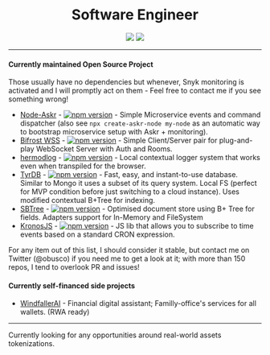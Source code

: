 <h1 align="center">Software Engineer</h1>

<p align="center">
    <img src="https://github-readme-stats.vercel.app/api?username=alex-werner&show_icons=true&count_private=true&theme=highcontrast&hide_border=true&bg_color=00000000&text_color=adbac7&title_color=adbac7&icon_color=fa8b00"/>
    <img src="https://github-readme-stats.vercel.app/api/top-langs/?username=alex-werner&hide_border=true&bg_color=00000000&langs_count=12&hide=less,css,scss,html,M4,Perl,Objective-C&hide_title=true&text_color=adbac7&title_color=adbac7&layout=compact"/>
</p>

---

#### Currently maintained Open Source Project

Those usually have no dependencies but whenever, Snyk monitoring is activated and I will promptly act on them - Feel free to contact me if you see something wrong!

- [Node-Askr](https://github.com/Alex-Werner/node-askr) - [![npm version](https://badge.fury.io/js/node-askr.svg)](https://badge.fury.io/js/node-askr) - Simple Microservice events and command dispatcher (also see `npx create-askr-node my-node` as an automatic way to bootstrap microservice setup with Askr + monitoring).
- [Bifrost WSS](https://github.com/Alex-Werner/bifrost-wss) - [![npm version](https://badge.fury.io/js/bifrost-wss.svg)](https://badge.fury.io/js/bifrost-wss) - Simple Client/Server pair for plug-and-play WebSocket Server with Auth and Rooms.
- [hermodlog](https://github.com/Alex-Werner/hermodlog) - [![npm version](https://badge.fury.io/js/hermodlog.svg)](https://badge.fury.io/js/hermodlog) - Local contextual logger system that works even when transpiled for the browser.
- [TyrDB](https://github.com/Alex-Werner/tyrdb) - [![npm version](https://badge.fury.io/js/tyrdb.svg)](https://badge.fury.io/js/tyrdb) - Fast, easy, and instant-to-use database. Similar to Mongo it uses a subset of its query system. Local FS (perfect for MVP condition before just switching to a cloud instance). Uses modified contextual B+Tree for indexing.
- [SBTree](https://github.com/Alex-Werner/sbtree) - [![npm version](https://badge.fury.io/js/sbtree.svg)](https://badge.fury.io/js/sbtree) - Optimised document store using B+ Tree for fields. Adapters support for In-Memory and FileSystem
- [KronosJS](https://github.com/Alex-Werner/kronos-js) - [![npm version](https://badge.fury.io/js/kronos-js.svg)](https://badge.fury.io/js/kronos-js) - JS lib that allows you to subscribe to time events based on a standard CRON expression.

For any item out of this list, I should consider it stable, but contact me on Twitter (@obusco) if you need me to get a look at it; with more than 150 repos, I tend to overlook PR and issues! 

#### Currently self-financed side projects

- [WindfallerAI](https://github.com/WindfallerAI) - Financial digital assistant; Familly-office's services for all wallets. (RWA ready)
  
--- 

Currently looking for any opportunities around real-world assets tokenizations.
